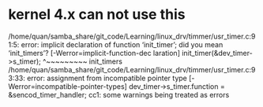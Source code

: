 # kernel 4.x can not use this

/home/quan/samba_share/git_code/Learning/linux_drv/timmer/usr_timer.c:91:5: error: implicit declaration of function ‘init_timer’; did you mean ‘init_timers’? [-Werror=implicit-function-dec
laration]
     init_timer(&dev_timer->s_timer);
          ^~~~~~~~~~
	       init_timers
	       /home/quan/samba_share/git_code/Learning/linux_drv/timmer/usr_timer.c:93:33: error: assignment from incompatible pointer type [-Werror=incompatible-pointer-types]
	            dev_timer->s_timer.function = &sencod_timer_handler;
		    cc1: some warnings being treated as errors
